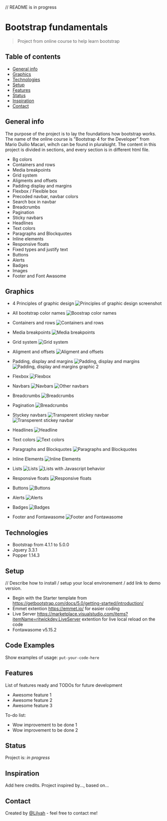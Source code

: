 // README is in progress

# Bootstrap fundamentals
> Project from online course to help learn bootstrap

## Table of contents
* [General info](#general-info)
* [Graphics](#graphics)
* [Technologies](#technologies)
* [Setup](#setup)
* [Features](#features)
* [Status](#status)
* [Inspiration](#inspiration)
* [Contact](#contact)

## General info
The purpose of the project is to lay the foundations how bootstrap works.
The name of the online course is "Bootstrap 4 for the Developer" from Mario Duilio Macari, wihch can be found in pluralsight.
The content in this project is divided in sections, and every section is in different html file.
* Bg colors
* Containers and rows
* Media breakpoints
* Grid system
* Aligments and offsets
* Padding display and margins
* Flexbox / Flexible box
* Precoded navbar, navbar colors
* Search box in navbar
* Breadcrumbs
* Pagination
* Sticky navbars
* Headlines
* Text colors
* Paragraphs and Blockquotes
* Inline elements
* Responsive floats
* Fixed types and justify text
* Buttons
* Alerts
* Badges
* Images
* Footer and Font Awasome


## Graphics
* 4 Principles of graphic design
![Principles of graphic design screenshot](./img/4_principles_of_graphic_design.png)

* All bootstrap color names
![Boostrap color names](./img/all_the_bootstrap_color_names.png)

* Containers and rows
![Containers and rows](./img/containers_and_rows.png)

* Media breakpoints
![Media breakpoints](./img/media_breakpoints_bs4.png)

* Grid system
![Grid system](./img/grid_system.png)

* Aligment and offsets
![Aligment and offsets](./img/aligment_and_offsets.png)

* Padding, display and margins
![Padding, display and margins](./img/margins_and_paddings_bs4.png)
![Padding, display and margins graphic 2](./img/padding_display_and_margins_2.png)

* Flexbox
![Flexbox](./img/flexboxes.png)

* Navbars
![Navbars](./img/navbar.png)
![Other navbars](./img/other_navbars.png)

* Breadcrumbs
![Breadcrumbs](./img/breadcrumbs.png)

* Pagination
![Breadcrumbs](./img/pagination.png)

* Styckey navbars
![Transperent stickey navbar](./img/stickey_navbar_transparent.png)
![Transperent stickey navbar](./img/stickey_navbar_animated.png)

* Headlines
![Headline](./img/headlines.png)

* Text colors
![Text colors](./img/text_colors.png)

* Paragraphs and Blockquotes
![Paragraphs and Blockquotes](./img/paragraphs_and_blockquotes.png)

* Inline Elements
![Inline Elements](./img/inline_elements.png)

* Lists
![Lists](./img/lists.png)
![Lists with Javascript behavior](./img/list_with_javascript_behavior.png)

* Responsive floats
![Responsive floats](./img/responsive_floats.png)

* Buttons
![Buttons](./img/buttons.png)

* Alerts
![Alerts](./img/alerts.png)

* Badges
![Badges](./img/badges.png)

* Footer and Fontawasome
![Footer and Fontawasome](./img/footer_and_fontawasome.png)



## Technologies
* Bootstrap from 4.1.1 to 5.0.0
* Jquery 3.3.1
* Popper 1.14.3

## Setup
// Describe how to install / setup your local environement / add link to demo version.
* Begin with the Starter template from https://getbootstrap.com/docs/5.0/getting-started/introduction/
* Emmet extention https://emmet.io/ for easier coding
* Live Server https://marketplace.visualstudio.com/items?itemName=ritwickdey.LiveServer extention for live local reload on the code 
* Fontawasome v5.15.2



## Code Examples
Show examples of usage:
`put-your-code-here`

## Features
List of features ready and TODOs for future development
* Awesome feature 1
* Awesome feature 2
* Awesome feature 3

To-do list:
* Wow improvement to be done 1
* Wow improvement to be done 2

## Status
Project is: _in progress_

## Inspiration
Add here credits. Project inspired by..., based on...

## Contact
Created by [@Lilyah](https://github.com/Lilyah) - feel free to contact me!